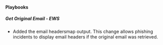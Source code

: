 
#### Playbooks
##### Get Original Email - EWS
  - Added the email headersmap output. This change allows phishing incidents to display email headers if the original email was retrieved.
